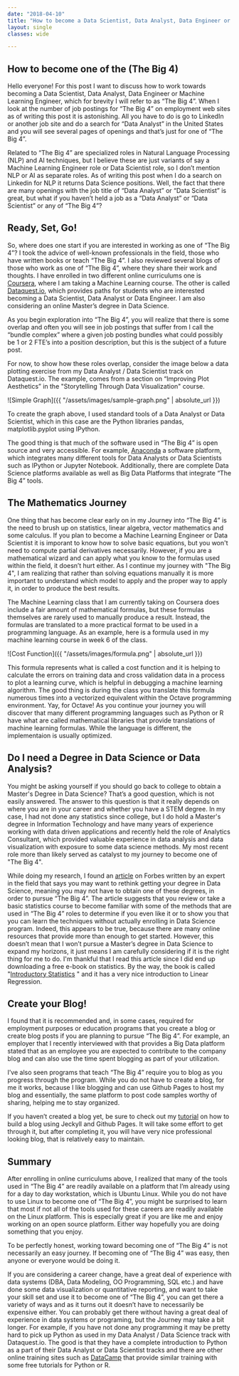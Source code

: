 ```yaml
---
date: "2018-04-10"
title: "How to become a Data Scientist, Data Analyst, Data Engineer or Machine Learning Engineer"
layout: single
classes: wide

---
```


How to become one of the (The Big 4)
------------------------------------

Hello everyone! For this post I want to discuss how to work towards becoming a
Data Scientist, Data Analyst, Data Engineer or Machine Learning Engineer, which
for brevity I will refer to as “The Big 4”.  When I look at the number of job
postings for “The Big 4” on employment web sites as of writing this post it is
astonishing. All you have to do is go to LinkedIn or another job site and do a
search for “Data Analyst” in the United States and you will see several pages of
openings and that’s just for one of “The Big 4”. 

Related to “The Big 4” are specialized roles in Natural Language Processing (NLP) and AI techniques, but I believe these are just variants of say a Machine Learning Engineer role or Data Scientist role, so I don’t mention NLP or AI as separate roles. As of writing this post when I do a search on Linkedin for NLP it returns Data Science positions. Well, the fact that there are many openings with the job title of
“Data Analyst” or “Data Scientist” is great, but what if you haven’t held a job as a “Data Analyst” or “Data Scientist” or any of “The Big 4”?

Ready, Set, Go!
---------------

So, where does one start if you are interested in working as one of “The Big 4”?
I took the advice of well-known professionals in the field, those who have
written books or teach “The Big 4”. I also reviewed several blogs of those who
work as one of “The Big 4”, where they share their work and thoughts. I have
enrolled in two different online curriculums one is [Coursera](https://www.coursera.org/), where I am taking a
Machine Learning course. The other is called [Dataquest.io](https://www.dataquest.io), which provides paths
for students who are interested becoming a Data Scientist, Data Analyst or Data
Engineer. I am also considering an online Master’s degree in Data Science.

As you begin exploration into “The Big 4”, you will realize that there is some
overlap and often you will see in job postings that suffer from I call the “bundle complex” where a given job posting bundles what could possibly be 1 or 2 FTE’s into a position description, but
this is the subject of a future post. 

For now, to show how these roles overlap,
consider the image below a data plotting exercise from my Data Analyst / Data
Scientist track on Dataquest.io. The example, comes from a section on “Improving
Plot Aesthetics” in the "Storytelling Through Data Visualization" course.

![Simple Graph]({{ "/assets/images/sample-graph.png" | absolute_url }})

To create the graph above, I used standard tools of a Data Analyst or Data
Scientist, which in this case are the Python libraries pandas, matplotlib.pyplot
using IPython. 

The good thing is that much of the software used in “The Big 4”
is open source and very accessible. For example, [Anaconda](https://www.anaconda.com/)  a software platform, which integrates many different tools for Data Analysts or Data Scientists such as IPython or Jupyter Notebook. Additionally, there are complete Data Science platforms available as
well as Big Data Platforms that integrate “The Big 4” tools.

The Mathematics Journey
-----------

One thing that has become clear early on in my Journey into “The Big 4” is the 
need to brush up on statistics, linear algebra, vector mathematics and some calculus.  If you
plan to become a Machine Learning Engineer or Data Scientist it is imporant to know how to solve basic equations, but you won't need to compute partial derivatives necessarily.  However, if you are a mathematical wizard and can apply what you know to the formulas used within the field, it doesn’t hurt either. As I continue my journey with "The Big 4", I am realizing that rather than solving equations manually it is more important to understand which model 
to apply and the proper way to apply it, in order to produce the best results.  

The Machine Learning class that I am currently taking on Coursera does include a fair amount of mathematical formulas, but these formulas themselves are rarely used to manually produce a result.  Instead, the formulas are translated to a more practical format to be used in a programming language.    As an example, here is a formula used in my machine learning course in week 6 of the class.  


![Cost Function]({{ "/assets/images/formula.png" | absolute_url }})


This formula represents what is called a cost function and it is helping to calculate the errors on training data and cross validation data in a process to plot a learning curve, which is helpful in debugging a machine learning algorithm.  The good thing is during the class you translate this formula numerous times into a vectorized equivalent within the Octave programming environment.  Yay, for Octave!  As you continue your journey you will discover that many different programming languages such as Python or R have what are called mathematical libraries that provide translations of machine learning formulas.  While the language is different, the implementaion is usually optimized.   

Do I need a Degree in Data Science or Data Analysis?
----------------------------------------------------

You might be asking yourself if you should go back to college to obtain a Master's Degree in Data Science? That’s a good question, which is not easily answered. The answer to this question is that it really depends on where you are in your career and whether you have a STEM degree.  In my
case, I had not done any statistics since college, but I do hold a Master's degree in Information Technology and have many years of experience working with data driven applications and recently held the role of Analytics Consultant, which provided valuable experience in data analysis and data visualization with exposure to some data science methods.  My most recent role more than likely served as catalyst to my journey to become one of "The Big 4". 

While doing my research, I found an [article](https://www.forbes.com/sites/metabrown/2017/10/31/read-this-before-you-pay-for-that-masters-in-data-science-program/2/#3b691f8850d5)  on Forbes written by an expert in the field that says you may want to rethink getting your degree in Data Science, meaning you may not have to obtain one of these degrees, in order to pursue “The Big 4”. The article suggests that you review or take a basic statistics course to become familiar with some of the methods that are used in “The Big 4” roles to determine if you even like it or to show you that you can learn the techniques without actually enrolling in Data Science program. Indeed, this appears to be true, because there are many online resources that provide more than enough to get started. However, this doesn’t mean that I won’t pursue a Master’s degree in Data Science to expand my horizons, it just means I am carefully considering if it is the right thing for me to do.  I'm thankful that I read this article since I did end up downloading a free e-book on statistics. By the way, the book is called "[Introductory Statistics](https://openstax.org/details/introductory-statistics) " and it has a very nice introduction to Linear Regression.    

Create your Blog!
-----------------

I found that it is recommended and, in some cases, required for employment purposes or education programs that you create a blog or create blog posts if you are planning to pursue “The Big 4”. For example, an employer that I recently
interviewed with that provides a Big Data platform stated that as an employee you are expected to contribute to the company blog and can also use the time spent blogging as part of your utilization. 

I’ve also seen programs that teach “The Big 4” require you to blog as you progress through the program. While you do not have
to create a blog, for me it works, because I like blogging and can use Github Pages to host my blog and essentially, the same platform to post code samples worthy of sharing, helping me to stay organized.  

If you haven’t created a blog yet, be sure to check out my [tutorial](https://shoreviewanalytics.github.io/Create-Jekyll-Blog-with-Minimal-Mistakes-theme-on-Ubuntu-16.04/)  on how to build a blog using Jeckyll and Github Pages. It will 
take some effort to get through it, but after completing it, you will have very nice professional looking blog, that is relatively easy to maintain.  

Summary
-------

After enrolling in online curriculums above, I realized that many of the tools used in “The Big 4” are readily available on a platform that I’m already using for a day to day workstation, which is Ubuntu Linux. While you do not have to
use Linux to become one of “The Big 4”, you might be surprised to learn that most if not all of the tools used for these careers are readily available on the Linux platform. This is especially great if you are like me and enjoy working on
an open source platform. Either way hopefully you are doing something that you enjoy.

To be perfectly honest, working toward becoming one of “The Big 4” is not necessarily an easy journey.  If becoming one of “The Big 4” was easy, then anyone or everyone would be doing it. 

If you are considering a career change, have a great deal of experience with data systems (DBA, Data Modeling, OO Programming, SQL etc.) and have done some data visualization or quantitative reporting, and want to take your skill set and use it to become one of “The Big 4”, you can get there a variety of ways and as it turns out it doesn’t have to necessarily be expensive either. You can probably get there without having a great deal of experience in data systems or programing, but the Journey may take a bit longer. For example, if you have not done any programming it may be pretty hard to pick up Python as used in my Data Analyst / Data Science track with Dataquest.io. The good is that they have a complete introduction to Python as a part of their Data Analyst or Data Scientist tracks and there are other online training sites such as [DataCamp](https://www.datacamp.com/) that provide similar training with some free tutorials for Python or R.   

